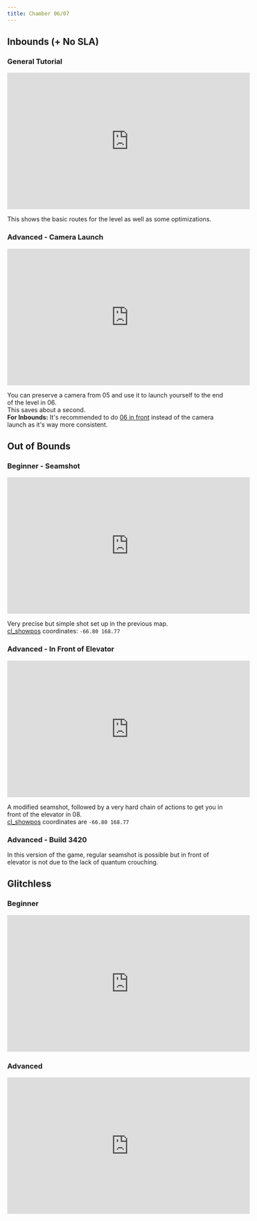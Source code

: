 ```yaml
---
title: Chamber 06/07
---
```


## Inbounds (+ No SLA)
### General Tutorial
<iframe width="560" height="315" src="https://www.youtube-nocookie.com/embed/I9iZgt3Dwo0" title="YouTube video player" frameborder="0" allow="accelerometer; autoplay; clipboard-write; encrypted-media; gyroscope; picture-in-picture" allowfullscreen></iframe>

This shows the basic routes for the level as well as some optimizations.

### Advanced - Camera Launch 
<iframe width="560" height="315" src="https://www.youtube-nocookie.com/embed/2xEN89Oolo0" title="YouTube video player" frameborder="0" allow="accelerometer; autoplay; clipboard-write; encrypted-media; gyroscope; picture-in-picture" allowfullscreen></iframe>

You can preserve a camera from 05 and use it to launch yourself to the end of the level in 06.<br>
This saves about a second.<br>
**For Inbounds:** It's recommended to do [06 in front](./chamber04-05#inbounds-advanced-06-in-front) instead of the camera launch as it's way more consistent.

## Out of Bounds
### Beginner - Seamshot
<iframe width="560" height="315" src="https://www.youtube-nocookie.com/embed/D-PwpRJB-gM" title="YouTube video player" frameborder="0" allow="accelerometer; autoplay; clipboard-write; encrypted-media; gyroscope; picture-in-picture" allowfullscreen></iframe>

Very precise but simple shot set up in the previous map.
<br>
[cl_showpos](./introduction#keybinds-cl-showpos) coordinates: ``-66.80 168.77``

### Advanced - In Front of Elevator 
<iframe width="560" height="315" src="https://www.youtube-nocookie.com/embed/Z9Smd_IAJg4" title="YouTube video player" frameborder="0" allow="accelerometer; autoplay; clipboard-write; encrypted-media; gyroscope; picture-in-picture" allowfullscreen></iframe>

A modified seamshot, followed by a very hard chain of actions to get you in front of the elevator in 08.
<br>
[cl_showpos](./introduction#keybinds-cl-showpos) coordinates are ``-66.80 168.77``

### Advanced - Build 3420 
In this version of the game, regular seamshot is possible but in front of elevator is not due to the lack of quantum crouching.

## Glitchless
### Beginner
<iframe width="560" height="315" src="https://www.youtube-nocookie.com/embed/fd_fumnU5Zo" title="YouTube video player" frameborder="0" allow="accelerometer; autoplay; clipboard-write; encrypted-media; gyroscope; picture-in-picture" allowfullscreen></iframe>

### Advanced
<iframe width="560" height="315" src="https://www.youtube-nocookie.com/embed/8G1b6adkD2A" title="YouTube video player" frameborder="0" allow="accelerometer; autoplay; clipboard-write; encrypted-media; gyroscope; picture-in-picture" allowfullscreen></iframe>

